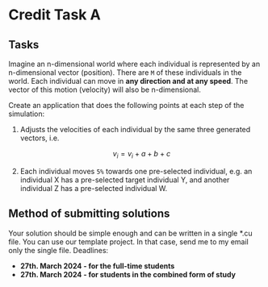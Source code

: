 # Credit Task A

## Tasks

Imagine an n-dimensional world where each individual is represented by an n-dimensional vector (position). There are `M` of these individuals in the world. Each individual can move in **any direction and at any speed**. The vector of this motion (velocity) will also be n-dimensional.

Create an application that does the following points at each step of the simulation:

1. Adjusts the velocities of each individual by the same three generated vectors, i.e.

    $$
    v_i = v_i + a + b + c
    $$

2. Each individual moves `5%` towards one pre-selected individual, e.g. an individual X has a pre-selected target individual Y, and another individual Z has a pre-selected individual W.

## Method of submitting solutions

Your solution should be simple enough and can be written in a single *.cu file. You can use our template project. In that case, send me to my email only the single file.
Deadlines:

- **27th. March 2024 - for the full-time students**
- **27th. March 2024 - for students in the combined form of study**
